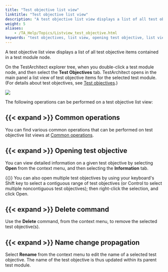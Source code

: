 ```yaml
--- 
title: "Test objective list view"
linktitle: "Test objective list view"
description: "A test objective list view displays a list of all test objective items contained in a test module node."
weight: 5
aliases: 
    - /TA_Help/Topics/Listview_test_objective.html
keywords: "test objectives, list view, opening test objective, list view, test objectives, renaming, list view, test objectives, sorting, copying text, filters, editing multiple fields"
---
```


A test objective list view displays a list of all test objective items contained in a test module node.

On the TestArchitect explorer tree, when you double-click a test module node, and then select the **Test Objectives** tab. TestArchitect opens in the main panel a list view of test objective items for the selected test module. \(For details about test objectives, see [Test objectives](/user-guide/tests/test-cases/test-objectives/).\)

![](/images/TA_Help/Images/Listview_test_objective.png)

The following operations can be performed on a test objective list view:

## {{< expand >}} Common operations

You can find various common operations that can be performed on test objective list views at [Common operations](/user-guide/projects-and-project-items/project-items/list-view/common-operations/).

## {{< expand >}} Opening test objective

You can view detailed information on a given test objective by selecting **Open** from the context menu, and then selecting the **Information** tab.

{{<tip>}} You can also open multiple test objectives by using your keyboard's Shift key to select a contiguous range of test objectives \(or Control to select multiple noncontiguous test objectives\); then right-click the selection, and click Open.

## {{< expand >}} Delete command

Use the **Delete** command, from the context menu, to remove the selected test objective\(s\).

## {{< expand >}} Name change propagation

Select **Rename** from the context menu to edit the name of a selected test objective. The name of the test objective is thus updated within its parent test module.




